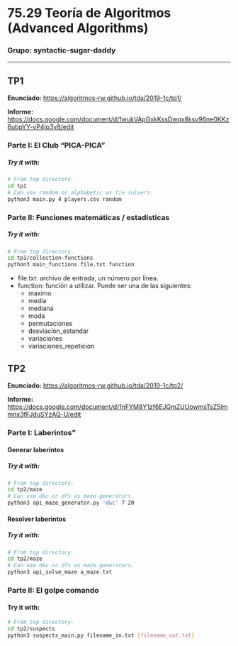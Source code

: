 # 75.29 Teoría de Algoritmos (Advanced Algorithms) 
### Grupo: syntactic-sugar-daddy

---

## TP1
**Enunciado:** <https://algoritmos-rw.github.io/tda/2019-1c/tp1/>

**Informe:** <https://docs.google.com/document/d/1wukVApGxkKssDwqx8ksv96ne0KKz6ubpYY-vP4jp3y8/edit>

### Parte I: El Club “PICA-PICA”
##### Try it with:
```bash
# From top directory.
cd tp1
# Can use random or alphabetic as tie solvers.
python3 main.py 4 players.csv random
```

### Parte II: Funciones matemáticas / estadísticas
##### Try it with:
```bash
# From top directory.
cd tp1/collection-functions
python3 main_functions file.txt function
```
- file.txt: archivo de entrada, un número por línea.
- function: función a utilizar. Puede ser una de las siguientes:
    - maximo
    - media
    - mediana
    - moda
    - permutaciones
    - desviacion_estandar
    - variaciones
    - variaciones_repeticion

## TP2
**Enunciado:** <https://algoritmos-rw.github.io/tda/2019-1c/tp2/>

**Informe:** <https://docs.google.com/document/d/1nFYM8Y1zf6EJGmZUUowmsTsZ5lmmnx3fFJduSYzAQ-U/edit>

### Parte I: Laberintos”

#### Generar laberintos
##### Try it with:
```bash
# From top directory.
cd tp2/maze
# Can use d&c or dfs as maze generators.
python3 api_maze_generator.py 'd&c' 7 20
```

#### Resolver laberintos
##### Try it with:
```bash
# From top directory.
cd tp2/maze
# Can use d&c or dfs as maze generators.
python3 api_solve_maze a_maze.txt
```

### Parte II: El golpe comando
#### Try it with:
```bash
# From top directory.
cd tp2/suspects
python3 suspects_main.py filename_in.txt [filename_out.txt]
```
